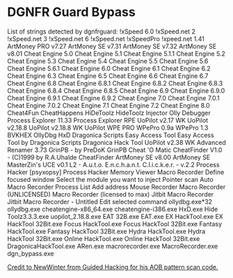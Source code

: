 # DGNFR Guard Bypass

List of strings detected by dgnfrguard:
!xSpeed 6.0
!xSpeed.net 2
!xSpeed.net 3
!xSpeed.net 6
!xSpeed.net
!xSpeedPro
!xpeed.net 1.41
ArtMoney PRO v7.27
ArtMoney SE v7.31
ArtMoney SE v7.32
ArtMoney SE v8.01
Cheat Engine 5.0
Cheat Engine 5.1
Cheat Engine 5.1.1
Cheat Engine 5.2
Cheat Engine 5.3
Cheat Engine 5.4
Cheat Engine 5.5
Cheat Engine 5.6
Cheat Engine 5.6.1
Cheat Engine 6.0
Cheat Engine 6.1
Cheat Engine 6.2
Cheat Engine 6.3
Cheat Engine 6.5
Cheat Engine 6.6
Cheat Engine 6.7
Cheat Engine 6.8
Cheat Engine 6.8.1
Cheat Engine 6.8.2
Cheat Engine 6.8.3
Cheat Engine 6.8.4
Cheat Engine 6.8.5
Cheat Engine 6.9
Cheat Engine 6.9.0
Cheat Engine 6.9.1
Cheat Engine 6.9.2
Cheat Engine 7.0
Cheat Engine 7.0.1
Cheat Engine 7.0.2
Cheat Engine 7.1
Cheat Engine 7.2
Cheat Engine 8.0
Cheat4Fun
CheatHappens
HiDeToolz
HideToolz
Injector
Olly Debugger
Process Explorer 11.33
Process Explorer
RPE
UoPilot  v2.17   WK
UoPilot  v2.18.8
UoPilot  v2.18.8   WK
UoPilot
WPE PRO
WPePro 0.9a
WPePro 1.3
BVKHEX
OllyDbg
HxD
Dragonica Scripts
Easy Access Tool
Easy Access Tool by Dragonica Scripts
Dragonica Hack Tool
UoPilot  v2.38   WK
Advanced Renamer 3.73
GrinPB - by PreDoK
GrinPB
Cheat 'O Matic
CheatFinder V1.0 - (C)1999 by R.A.Uhalde
CheatFinder
ArtMoney SE v8.00
ArtMoney SE
MasterZin's UCE v0.1
L2 - A.u.t.o. E.n.c.h.a.n.t. C.l.i.c.k.e.r. - v.2.2
Process Hacker [psyxopsy]
Process Hacker
Memory Viewer
Macro Recorder
Define focused window
Select the module you want to inject
Pointer scan
Auto Macro Recorder
Process List
Add address
Mouse Recorder
Macro Recorder (UNLICENSED)
Macro Recorder (licensed to max)
Jitbit Macro Recorder
Jitbit Macro Recorder - Untitled
Edit selected command
ollydbg.exe*32
ollydbg.exe
cheatengine-x86_64.exe
cheatengine-i386.exe
HxD.exe
Hide Toolz3.3.3.exe
uopilot_2.18.8.exe
EAT 32B.exe
EAT.exe
EX HackTool.exe
EX HackTool 32Bit.exe
Focus HackTool.exe
Focus HackTool 32Bit.exe
Fantasy HackTool.exe
Fantasy HackTool 32Bit.exe
Hydra HackTool.exe
Hydra HackTool 32Bit.exe
Online HackTool.exe
Online HackTool 32Bit.exe
DragonicaHackTool.exe
ARen.exe
macrorecorder.exe
MacroRecorder.exe
dgn_bypass.exe

[Credit to NewWinter from Guided Hacking for his AOB pattern scan code.](https://guidedhacking.com/threads/external-aob-pattern-scan.9469)
